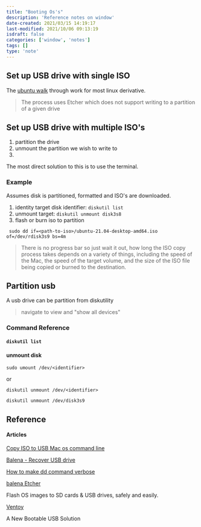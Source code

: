 ```yaml
---
title: "Booting Os's"
description: 'Reference notes on window'
date-created: 2021/03/15 14:19:17
last-modified: 2021/10/06 09:13:19
isdraft: false
categories: ['window', 'notes']
tags: []
type: 'note'
---
```




## Set up USB drive with single ISO

The [ubuntu walk](https://ubuntu.com/tutorials/create-a-usb-stick-on-macos) through work for most linux derivative.

> The process uses Etcher which does not support writing to a partition of a given drive

## Set up USB drive with multiple ISO's

1. partition the drive
2. unmount the partition we wish to write to 
3. 

The most direct solution to this is to use the terminal. 

### Example 

Assumes disk is partitioned, formatted and ISO's are downloaded. 

1. identity target disk identifier: `diskutil list`
2. unmount target: `diskutil unmount disk3s8`
3. flash or burn iso to partition 

```shell
 sudo dd if=<path-to-iso>/ubuntu-21.04-desktop-amd64.iso of=/dev/rdisk3s9 bs=4m
```

> There is no progress bar so just wait it out, how long the ISO copy process takes depends on a variety of things, including the speed of the Mac, the speed of the target volume, and the size of the ISO file being copied or burned to the destination.


## Partition usb 

A usb drive can be partition from diskutility 

> navigate to view and "show all devices" 

### Command Reference 

#### `diskutil list`

#### unmount disk 

`sudo umount /dev/<identifier>`

or 

`diskutil unmount /dev/<identifier>`

`diskutil unmount /dev/disk3s9`

## Reference 

#### Articles 

[Copy ISO to USB Mac os command line](https://osxdaily.com/2015/06/05/copy-iso-to-usb-drive-mac-os-x-command/)

[Balena - Recover USB drive](https://www.balena.io/blog/did-etcher-break-my-usb-sd-card/)

[How to make dd command verbose](https://askubuntu.com/questions/363842/how-to-make-the-dd-command-be-verbose)

[balena Etcher](https://www.balena.io/etcher/)

Flash OS images to SD cards & USB drives, safely and easily.

[Ventoy](https://www.ventoy.net/)

A New Bootable USB Solution

